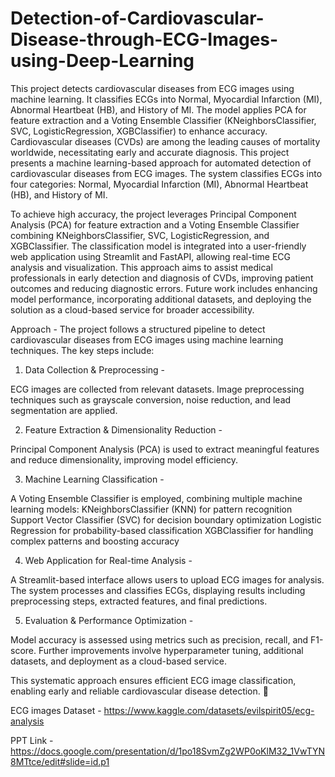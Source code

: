 # Detection-of-Cardiovascular-Disease-through-ECG-Images-using-Deep-Learning
This project detects cardiovascular diseases from ECG images using machine learning. It classifies ECGs into Normal, Myocardial Infarction (MI), Abnormal Heartbeat (HB), and History of MI. The model applies PCA for feature extraction and a Voting Ensemble Classifier (KNeighborsClassifier, SVC, LogisticRegression, XGBClassifier) to enhance accuracy.
Cardiovascular diseases (CVDs) are among the leading causes of mortality worldwide, necessitating early and accurate diagnosis. This project presents a machine learning-based approach for automated detection of cardiovascular diseases from ECG images. The system classifies ECGs into four categories: Normal, Myocardial Infarction (MI), Abnormal Heartbeat (HB), and History of MI.

To achieve high accuracy, the project leverages Principal Component Analysis (PCA) for feature extraction and a Voting Ensemble Classifier combining KNeighborsClassifier, SVC, LogisticRegression, and XGBClassifier. The classification model is integrated into a user-friendly web application using Streamlit and FastAPI, allowing real-time ECG analysis and visualization.
This approach aims to assist medical professionals in early detection and diagnosis of CVDs, improving patient outcomes and reducing diagnostic errors. Future work includes enhancing model performance, incorporating additional datasets, and deploying the solution as a cloud-based service for broader accessibility.

Approach -  The project follows a structured pipeline to detect cardiovascular diseases from ECG images using machine learning techniques. 
The key steps include:
1. Data Collection & Preprocessing -

ECG images are collected from relevant datasets.
Image preprocessing techniques such as grayscale conversion, noise reduction, and lead segmentation are applied.

2. Feature Extraction & Dimensionality Reduction -

Principal Component Analysis (PCA) is used to extract meaningful features and reduce dimensionality, improving model efficiency.

3. Machine Learning Classification -

A Voting Ensemble Classifier is employed, combining multiple machine learning models:
KNeighborsClassifier (KNN) for pattern recognition
Support Vector Classifier (SVC) for decision boundary optimization
Logistic Regression for probability-based classification
XGBClassifier for handling complex patterns and boosting accuracy

4. Web Application for Real-time Analysis -

A Streamlit-based interface allows users to upload ECG images for analysis.
The system processes and classifies ECGs, displaying results including preprocessing steps, extracted features, and final predictions.

5. Evaluation & Performance Optimization -

Model accuracy is assessed using metrics such as precision, recall, and F1-score.
Further improvements involve hyperparameter tuning, additional datasets, and deployment as a cloud-based service.

This systematic approach ensures efficient ECG image classification, enabling early and reliable cardiovascular disease detection. 🚀

ECG images Dataset - https://www.kaggle.com/datasets/evilspirit05/ecg-analysis

PPT Link - https://docs.google.com/presentation/d/1po18SvmZg2WP0oKlM32_1VwTYN8MTtce/edit#slide=id.p1


